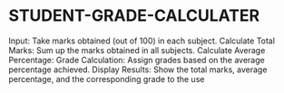 # STUDENT-GRADE-CALCULATER
Input: Take marks obtained (out of 100) in each subject. Calculate Total Marks: Sum up the marks obtained in all subjects. Calculate Average Percentage: Grade Calculation: Assign grades based on the average percentage achieved. Display Results: Show the total marks, average percentage, and the corresponding grade to the use
